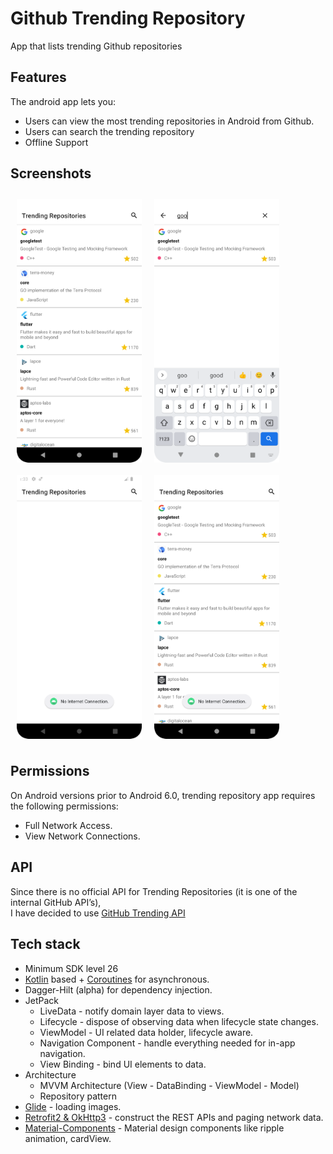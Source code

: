# Github Trending Repository 

App that lists trending Github repositories

## Features

The android app lets you:
- Users can view the most trending repositories in Android from Github.
- Users can search the trending repository
- Offline Support

## Screenshots

[<img src="/readme/ss1.png" align="left"
width="200"
hspace="10" vspace="10">](/readme/ss1.png)
[<img src="/readme/ss2.png" align="center"
width="200"
hspace="10" vspace="10">](/readme/ss2.png)
[<img src="/readme/ss3.png" align="left"
width="200"
hspace="10" vspace="10">](/readme/ss3.png)
[<img src="/readme/ss4.png" align="center"
width="200"
hspace="10" vspace="10">](/readme/ss4.png)

## Permissions

On Android versions prior to Android 6.0, trending repository app requires the following permissions:
- Full Network Access.
- View Network Connections.

## API
Since there is no official API for Trending Repositories (it is one of the internal GitHub API’s),
<br />
I have decided to use [GitHub Trending API](https://github-trending-api-wonder.herokuapp.com/)

## Tech stack
- Minimum SDK level 26
- [Kotlin](https://kotlinlang.org/) based + [Coroutines](https://github.com/Kotlin/kotlinx.coroutines) for asynchronous.
- Dagger-Hilt (alpha) for dependency injection.
- JetPack
    - LiveData - notify domain layer data to views.
    - Lifecycle - dispose of observing data when lifecycle state changes.
    - ViewModel - UI related data holder, lifecycle aware.
    - Navigation Component - handle everything needed for in-app navigation.
    - View Binding - bind UI elements to data.
- Architecture
    - MVVM Architecture (View - DataBinding - ViewModel - Model)
    - Repository pattern
- [Glide](https://github.com/bumptech/glide) - loading images.
- [Retrofit2 & OkHttp3](https://github.com/square/retrofit) - construct the REST APIs and paging network data.
- [Material-Components](https://github.com/material-components/material-components-android) - Material design components like ripple animation, cardView.